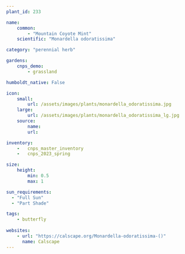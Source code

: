 ```yaml
---
plant_id: 233 

name: 
    common: 
        - "Mountain Coyote Mint"  
    scientific: "Monardella odoratissima"  

category: "perennial herb"

gardens:
    cnps_demo:
        - grassland

humboldt_native: False

icon: 
    small: 
        url: /assets/images/plants/monardella_odoratissima.jpg 
    large: 
        url: /assets/images/plants/monardella_odoratissima_lg.jpg 
    source: 
        name: 
        url: 

inventory: 
    -   cnps_master_inventory
    -   cnps_2023_spring

size:
    height: 
        min: 0.5
        max: 1

sun_requirements:
  - "Full Sun"
  - "Part Shade"

tags: 
    - butterfly
 
websites: 
    - url: "https://calscape.org/Monardella-odoratissima-()"
      name: Calscape
---
```

